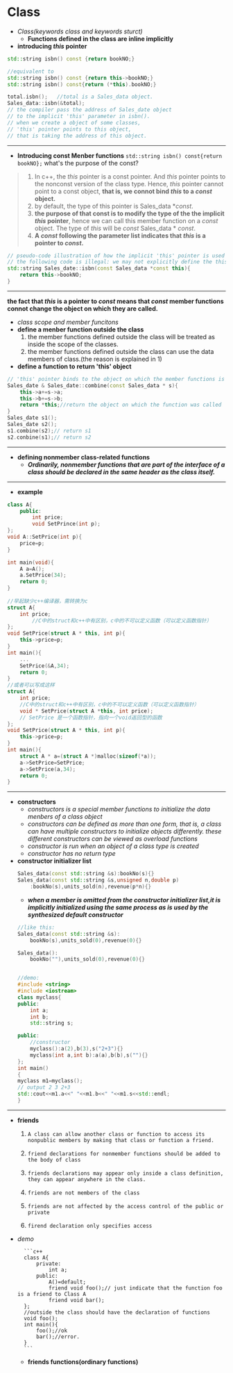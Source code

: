 #  Class
- *Class(keywords class and keywords sturct)*
  - **Functions defined in the class are inline implicitly**
- **introducing $this$ pointer**
```c++
std::string isbn() const {return bookNO;}

//equivalent to 
std::string isbn() const {return this->bookNO;}
std::string isbn() const{return (*this).bookNO;}

total.isbn();   //total is a Sales_data object.
Sales_data::isbn(&total);
// the compiler pass the address of Sales_date object
// to the implicit 'this' parameter in isbn().
// when we create a object of some classes, 
// 'this' pointer points to this object, 
// that is taking the address of this object.
```
---
- **Introducing const Menber functions**
`std::string isbn() const{return bookNO};`
what's the purpose of the const?
>1. In c++, the $this$ pointer is a const pointer.
And $this$ pointer points to the nonconst version of the class type. Hence, $this$ pointer cannot point to a const object, **that is, we connot bind ${this}$ to a $const$ object.**
>2. by default, the type of this pointer is Sales_data *$const$.
>3. **the purpose of that const is to modify the type of the the implicit $this$ pointer**, hence we can call this member function on a $const$ object. The type of $this$ will be $const$ Sales_data * $const$.
>4. **A $const$ following the parameter list indicates that $this$ is a pointer to $const$.**
```c++
// pseudo-code illustration of how the implicit 'this' pointer is used
// the following code is illegal: we may not explicitly define the this pointer ourselves.
std::string Sales_date::isbn(const Sales_data *const this){
    return this->bookNO;
}
```
---
**the fact that $this$ is a pointer to $const$ means that $const$ member functions connot change the object on which they are called.** 
- *class scope and member funcitons*
- **define a menber function outside the class**
  1. the member functions defined outside the class will be treated as inside the scope of the classes.
  2. the member functions defined outside the class can use the data members of class.(the reason is explained in 1)
- **define a function to return 'this' object**
```c++
// 'this' pointer binds to the object on which the member functions is called.
Sales_date & Sales_date::combine(const Sales_data * s){
    this->a+=s->a;
    this->b+=s->b;
    return *this;//return the object on which the function was called
}
Sales_date s1();
Sales_date s2();
s1.combine(s2);// return s1
s2.conbine(s1);// return s2
```
---
- **defining nonmember class-related functions**
  - ***Ordinarily, nonmember functions that are part of the interface of a class should be declared in the same header as the class itself.***
---
- **example**
```c++
class A{
    public:
        int price;
        void SetPrince(int p);
};
void A::SetPrice(int p){
    price=p;
}

int main(void){
    A a=A();
    a.SetPrice(34);
    return 0;
}
    
//早起缺少c++编译器，需转换为c
struct A{
    int price;
        //C中的struct和c++中有区别，c中的不可以定义函数（可以定义函数指针）
};
void SetPrice(struct A * this, int p){
    this->price=p;
}
int main(){
    ...
    SetPrice(&A,34);
    return 0;
}
//或者可以写成这样
struct A{
    int price;
    //C中的struct和c++中有区别，c中的不可以定义函数（可以定义函数指针）
    void * SetPrice(struct A *this, int price);
    // SetPrice 是一个函数指针，指向一个void返回型的函数
};
void SetPrice(struct A * this, int p){
    this->price=p;
}
int main(){
    struct A * a=(struct A *)malloc(sizeof(*a));
    a->SetPrice=SetPrice;
    a->SetPrice(a,34);
    return 0;
}
```
---
- **constructors**
    - *constructors is a special member functions to initialize the data menbers of a class object*
    - *constructors can be defined as more than one form, that is, a class can have multiple constructors to initialize objects differently. these different constructors can be viewed as overload functions*
    - *constructor is run when an object of a class type is created*
    - *constructor has no return type*
- **constructor initializer list**
    ```c++
    Sales_data(const std::string &s):bookNo(s){}
    Sales_data(const std::string &s,unsigned n,double p)
        :bookNo(s),units_sold(n),revenue(p*n){}
    ```
    - ***when a member is omitted from the constructor initializer list,it is implicitly initialized using the same process as is used by the synthesized default constructor***
    ```c++
    //like this:
    Sales_data(const std::string &s):
        bookNo(s),units_sold(0),revenue(0){}
    
    Sales_data():
        bookNo(""),units_sold(0),revenue(0){}
    

    //demo:
    #include <string>
    #include <iostream>
    class myclass{
    public:
        int a;
        int b;
        std::string s;
  
    public:
        //constructor
        myclass():a(2),b(3),s("2+3"){}
        myclass(int a,int b):a(a),b(b),s(""){}
    };
    int main()
    {
    myclass m1=myclass();
    // output 2 3 2+3
    std::cout<<m1.a<<" "<<m1.b<<" "<<m1.s<<std::endl;
    }
    ```    
---
- **friends**
  1. `A class can allow another class or function to access its nonpublic members by making that class or function a friend.`
  2. `friend declarations for nonmember functions should be added to the body of class` 

  3. `friends declarations may appear only inside a class definition, they can appear anywhere in the class.`
  4. `friends are not members of the class`
  5. `friends are not affected by the access control of the public or private`
  6. `firend declaration only specifies access`

- *demo*

        ```c++
        class A{
            private:
                int a;
            public:
                A()=default;
                friend void foo();// just indicate that the function foo is a friend to Class A
                friend void bar();
        };
        //outside the class should have the declaration of functions
        void foo();
        int main(){
            foo();//ok
            bar();//error.
        }
        ```
  - **friends functions(ordinary functions)**
```c++

```